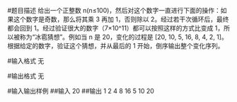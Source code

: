 #题目描述
给出一个正整数 n(n≤100)，然后对这个数字一直进行下面的操作：如果这个数字是奇数，那么将其乘 3 再加 1，否则除以 2。经过若干次循环后，最终都会回到 1。经过验证很大的数字（7×10^11）都可以按照这样的方式比变成 1，所以被称为“冰雹猜想”。例如当 n 是 20，变化的过程是 [20, 10, 5, 16, 8, 4, 2, 1]。
根据给定的数字，验证这个猜想，并从最后的 1 开始，倒序输出整个变化序列。

#输入格式
无

#输出格式
无

#输入输出样例
##输入
20
##输出
1 2 4 8 16 5 10 20